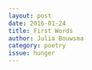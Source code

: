 ```yaml
---
layout: post 
date: 2016-01-24
title: First Words
author: Julia Bouwsma
category: poetry
issue: hunger
---
```

